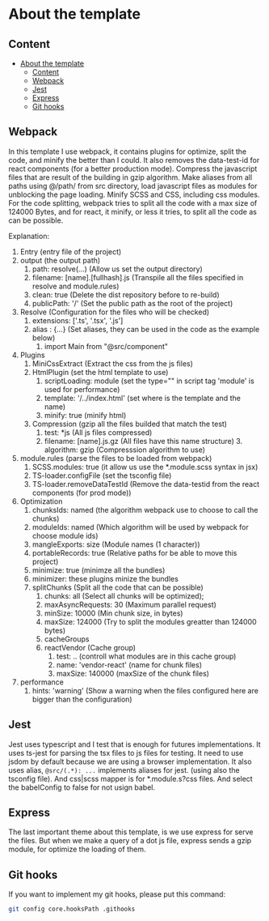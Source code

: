 # About the template

## Content

- [About the template](#about-the-template)
  - [Content](#content)
  - [Webpack](#webpack)
  - [Jest](#jest)
  - [Express](#express)
  - [Git hooks](#git-hooks)

## Webpack

In this template I use webpack, it contains plugins for optimize, split the code, and minify the
better than I could.
It also removes the data-test-id for react components (for a better production mode). Compress the javascript files that are result of the building in gzip algorithm. Make aliases from all paths using @/path/ from src directory, load javascript files as modules for unblocking the page loading. Minify SCSS and CSS, including css modules. For the code splitting, webpack tries to split all the code with a max size of 124000 Bytes, and for react, it minify, or less it tries, to split all the code as can be possible.

Explanation:

1. Entry (entry file of the project)
2. output (the output path)
	1. path: resolve(...) (Allow us set the output directory)
	2. filename: [name].[fullhash].js (Transpile all the files specified in resolve and module.rules)
	3. clean: true (Delete the dist repository before to re-build)
	4. publicPath: '/' (Set the public path as the root of the project)
3. Resolve (Configuration for the files who will be checked)
   1. extensions: ['.ts', '.tsx', '.js']
   2. alias : {...} (Set aliases, they can be used in the code as the example below)
      1. import Main from "@src/component"
4. Plugins
   1. MiniCssExtract (Extract the css from the js files)
	 2. HtmlPlugin (set the html template to use)
		1. scriptLoading: module (set the type="" in script tag 'module' is used for performance)
		2. template: '/../index.html' (set where is the template and the name)
		3. minify: true (minify html)
   3. Compression (gzip all the files builded that match the test)
      1. test: *js (All js files compressed)
      2. filename: [name].js.gz (All files have this name structure)
			3. algorithm: gzip (Compresssion algorithm to use)
5. module.rules (parse the files to be loaded from webpack)
   1. SCSS.modules: true (it allow us use the *.module.scss syntax in jsx)
   2. TS-loader.configFile (set the tsconfig file)
	 4. TS-loader.removeDataTestId (Remove the data-testid from the react components (for prod mode))
6. Optimization
   1. chunksIds: named (the algorithm webpack use to choose to call the chunks)
   2. moduleIds: named (Which algorithm will be used by webpack for choose module ids)
	 3. mangleExports: size (Module names (1 character))
	 4. portableRecords: true (Relative paths for be able to move this project)
	 5. minimize: true (minimze all the bundles)
	 6. minimizer: these plugins minize the bundles
	 7. splitChunks (Split all the code that can be possible)
          1. chunks: all (Select all chunks will be optimized);
          2. maxAsyncRequests: 30 (Maximum parallel request)
          3. minSize: 10000 (Min chunk size, in bytes)
          4. maxSize: 124000 (Try to split the modules greatter than 124000 bytes)
          5. cacheGroups
          6. reactVendor (Cache group)
              1. test: .. (controll what modules are in this cache group)
              2. name: 'vendor-react' (name for chunk files)
              3. maxSize: 140000 (maxSize of the chunk files)
7. performance
   1. hints: 'warning' (Show a warning when the files configured here are bigger than the configuration)

## Jest

Jest uses typescript and I test that is enough for futures implementations. It uses ts-jest for parsing the
tsx files to js files for testing. It need to use jsdom by default because we are using a browser implementation.
It also uses alias, `@src/(.*): ...` implements aliases for jest. (using also the tsconfig file). And css|scss mapper is for *.module.s?css files.
And select the babelConfig to false for not usign babel.

## Express

The last important theme about this template, is we use express for serve the files. But when we make a query of a dot js file, express sends a gzip module, for optimize the loading of them.

## Git hooks

If you want to implement my git hooks, please put this command:

```bash
git config core.hooksPath .githooks
```
